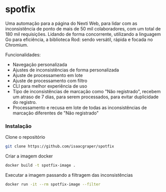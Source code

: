 # spotfix

Uma automação para a página do Nexti Web, para lidar com as inconsistência de ponto de mais de 50 mil colaboradores, com um total de 180 mil requisições. Lidando de forma concorrente, utilizando a linguagem Go para eficiência, a biblioteca Rod: sendo versátil, rápida e focada no Chromium. 

Funcionalidades:

- Navegação personalizada
- Ajustes de inconsistências de forma personalizada
- Ajuste de processamento em lote
- Ajuste de processamento com filtro
- CLI para melhor experiência de uso
- Tipo de inconsistências de marcação como "Não registrado", recebem um atraso de 7 dias, para serem processados, para evitar duplicidade do registro.
- Processamento e recusa em lote de todas as inconsistências de marcação diferentes de "Não registrado"

### Instalação

Clone o repositório
```bash
git clone https://github.com/isaacgraper/spotfix
```

Criar a imagem docker
```bash
docker build -t spotfix-image .
```

Executar a imagem passando a filtragem das inconsistências
```bash
docker run -it --rm spotfix-image --filter
```




